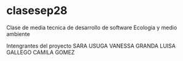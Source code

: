 # clasesep28
Clase de media tecnica de desarrollo de software 
Ecologia y medio ambiente 


Intengrantes del proyecto 
SARA USUGA
VANESSA GRANDA
LUISA GALLEGO
CAMILA GOMEZ
